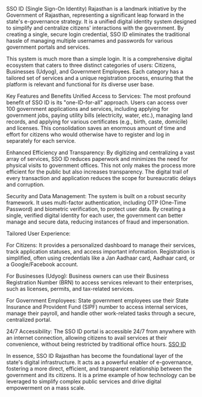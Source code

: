 SSO ID (Single Sign-On Identity) Rajasthan is a landmark initiative by the Government of Rajasthan, representing a significant leap forward in the state's e-governance strategy. It is a unified digital identity system designed to simplify and centralize citizens' interactions with the government. By creating a single, secure login credential, SSO ID eliminates the traditional hassle of managing multiple usernames and passwords for various government portals and services.

This system is much more than a simple login. It is a comprehensive digital ecosystem that caters to three distinct categories of users: Citizens, Businesses (Udyog), and Government Employees. Each category has a tailored set of services and a unique registration process, ensuring that the platform is relevant and functional for its diverse user base.

Key Features and Benefits
Unified Access to Services: The most profound benefit of SSO ID is its "one-ID-for-all" approach. Users can access over 100 government applications and services, including applying for government jobs, paying utility bills (electricity, water, etc.), managing land records, and applying for various certificates (e.g., birth, caste, domicile) and licenses. This consolidation saves an enormous amount of time and effort for citizens who would otherwise have to register and log in separately for each service.

Enhanced Efficiency and Transparency: By digitizing and centralizing a vast array of services, SSO ID reduces paperwork and minimizes the need for physical visits to government offices. This not only makes the process more efficient for the public but also increases transparency. The digital trail of every transaction and application reduces the scope for bureaucratic delays and corruption.

Security and Data Management: The system is built on a robust security framework. It uses multi-factor authentication, including OTP (One-Time Password) and biometric verification, to protect user data. By creating a single, verified digital identity for each user, the government can better manage and secure data, reducing instances of fraud and impersonation.

Tailored User Experience:

For Citizens: It provides a personalized dashboard to manage their services, track application statuses, and access important information. Registration is simplified, often using credentials like a Jan Aadhaar card, Aadhaar card, or a Google/Facebook account.

For Businesses (Udyog): Business owners can use their Business Registration Number (BRN) to access services relevant to their enterprises, such as licenses, permits, and tax-related services.

For Government Employees: State government employees use their State Insurance and Provident Fund (SIPF) number to access internal services, manage their payroll, and handle other work-related tasks through a secure, centralized portal.

24/7 Accessibility: The SSO ID portal is accessible 24/7 from anywhere with an internet connection, allowing citizens to avail services at their convenience, without being restricted by traditional office hours.
[SSO ID](https://ssoid.net.in/)

In essence, SSO ID Rajasthan has become the foundational layer of the state's digital infrastructure. It acts as a powerful enabler of e-governance, fostering a more direct, efficient, and transparent relationship between the government and its citizens. It is a prime example of how technology can be leveraged to simplify complex public services and drive digital empowerment on a mass scale.
